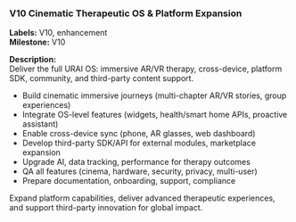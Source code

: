 ### V10 Cinematic Therapeutic OS & Platform Expansion

**Labels:** V10, enhancement  
**Milestone:** V10  

**Description:**  
Deliver the full URAI OS: immersive AR/VR therapy, cross-device, platform SDK, community, and third-party content support.  
- Build cinematic immersive journeys (multi-chapter AR/VR stories, group experiences)  
- Integrate OS-level features (widgets, health/smart home APIs, proactive assistant)  
- Enable cross-device sync (phone, AR glasses, web dashboard)  
- Develop third-party SDK/API for external modules, marketplace expansion  
- Upgrade AI, data tracking, performance for therapy outcomes  
- QA all features (cinema, hardware, security, privacy, multi-user)  
- Prepare documentation, onboarding, support, compliance  

Expand platform capabilities, deliver advanced therapeutic experiences, and support third-party innovation for global impact.
